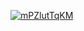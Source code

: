 <a href="file:/private/var/folders/sk/5l863n2500v5fw7dm2ybqcc40000gn/T/15140481432093823346/build/reports/kover/html/index.html">![mPZlutTqKM](https://img.shields.io/badge/0.0-red?logo=kotlin&label=mPZlutTqKM&style=for-the-badge)</a>
